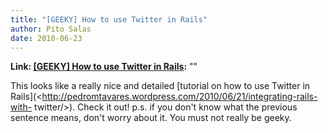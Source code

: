 ```yaml
---
title: "[GEEKY] How to use Twitter in Rails"
author: Pito Salas
date: 2010-06-23
---
```


**Link: [[GEEKY] How to use Twitter in Rails](None):** ""



This looks like a really nice and detailed [tutorial on how to use Twitter in
Rails](<http://pedromtavares.wordpress.com/2010/06/21/integrating-rails-with-
twitter/>). Check it out! p.s. if you don't know what the previous sentence
means, don't worry about it. You must not really be geeky.


